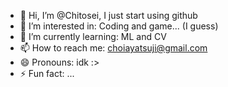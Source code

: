 
- 👋 Hi, I’m @Chitosei,  I just start using github
- 👀 I’m interested in: Coding and game... (I guess)
- 🌱 I’m currently learning: ML and CV
- 📫 How to reach me: choiayatsuji@gmail.com
- 😄 Pronouns: idk :>
- ⚡ Fun fact: ...

<!---
Chitosei/Chitosei is a ✨ special ✨ repository because its `README.md` (this file) appears on your GitHub profile.
You can click the Preview link to take a look at your changes.
--->
